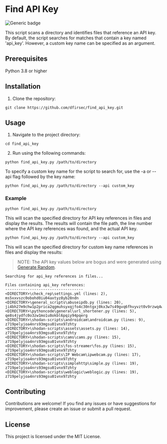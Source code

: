 # Find API Key

![Generic badge](https://img.shields.io/badge/python-3.8-blue.svg)

This script scans a directory and identifies files that reference an API key.  By default, the script searches for matches that contain a key named 'api_key'. However, a custom key name can be specified as an argument.

## Prerequisites

Python 3.8 or higher

## Installation

1. Clone the repository:

```text
git clone https://github.com/dfirsec/find_api_key.git
```

## Usage

1. Navigate to the project directory:

```text
cd find_api_key
```

2. Run using the following commands:

```text
python find_api_key.py /path/to/directory
```

To specify a custom key name for the script to search for, use the -a or --api flag followed by the key name:

```text
python find_api_key.py /path/to/directory --api custom_key
```

### Example

```text
python find_api_key.py /path/to/directory
```

This will scan the specified directory for API key references in files and display the results. The results will contain the file path, the line number where the API key references was found, and the actual API key.

```text
python find_api_key.py /path/to/directory --api custom_key
```

This will scan the specified directory for custom key name references in files and display the results:

> NOTE: The API key values below are bogus and were generated using [Generate Random](https://generate-random.org/).

```text
Searching for api_key references in files...

Files containing api_key references:
-----------------------------------
<DIRECTORY>\check_rep\settings.yml (lines: 2), ms5xxvszc0obohd0iu04axtyz8yb28ndn
<DIRECTORY>\general_scripts\abuseipdb.py (lines: 20), ji4bh27m9chw1p2prica2qgmuhsyxqjfo4c30ntgxj0kx3w7s49gvq6fhvyvzt0v9rzwq4w17i61phnz
<DIRECTORY>\pythoncode\general\url_shortener.py (lines: 5), qe8s4jydfc0o3zw1mo1u8okbl6pqiy94pqerg
<DIRECTORY>\shodan-scripts\androidcam\androidcam.py (lines: 9), z719pelyjoa4nrs93mgsu01vnx97zhty
<DIRECTORY>\shodan-scripts\assets\assets.py (lines: 14), z719pelyjoa4nrs93mgsu01vnx97zhty
<DIRECTORY>\shodan-scripts\cams\cams.py (lines: 15), z719pelyjoa4nrs93mgsu01vnx97zhty
<DIRECTORY>\shodan-scripts\fos-streamer\fos.py (lines: 15), z719pelyjoa4nrs93mgsu01vnx97zhty
<DIRECTORY>\shodan-scripts\IP Webcam\ipwebcam.py (lines: 17), z719pelyjoa4nrs93mgsu01vnx97zhty
<DIRECTORY>\shodan-scripts\simplehttp\simple.py (lines: 19), z719pelyjoa4nrs93mgsu01vnx97zhty
<DIRECTORY>\shodan-scripts\weblogic\weblogic.py (lines: 19), z719pelyjoa4nrs93mgsu01vnx97zhty
```


## Contributing

Contributions are welcome! If you find any issues or have suggestions for improvement, please create an issue or submit a pull request.

## License

This project is licensed under the MIT License.

